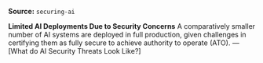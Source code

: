 **Source:** `securing-ai`

**Limited AI Deployments Due to Security Concerns**
A comparatively smaller number of AI systems are deployed in full production, given challenges in certifying them as fully secure to achieve authority to operate (ATO). — [What do AI Security Threats Look Like?]
